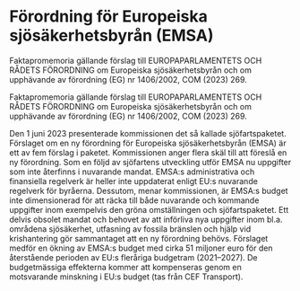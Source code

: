 # Förordning för Europeiska sjösäkerhetsbyrån (EMSA)

Faktapromemoria gällande förslag till EUROPAPARLAMENTETS OCH RÅDETS FÖRORDNING om Europeiska sjösäkerhetsbyrån och om upphävande av förordning (EG) nr 1406/2002, COM (2023) 269.

Faktapromemoria gällande förslag till EUROPAPARLAMENTETS OCH RÅDETS FÖRORDNING om Europeiska sjösäkerhetsbyrån och om upphävande av förordning (EG) nr 1406/2002, COM (2023) 269.

Den 1 juni 2023 presenterade kommissionen det så kallade sjöfartspaketet. Förslaget om en ny förordning för Europeiska sjösäkerhetsbyrån (EMSA) är ett av fem förslag i paketet. Kommissionen anger flera skäl till att föreslå en ny förordning. Som en följd av sjöfartens utveckling utför EMSA nu uppgifter som inte återfinns i nuvarande mandat. EMSA:s administrativa och finansiella regelverk är heller inte uppdaterat enligt EU:s nuvarande regelverk för byråerna. Dessutom, menar kommissionen, är EMSA:s budget inte dimensionerad för att räcka till både nuvarande och kommande uppgifter inom exempelvis den gröna omställningen och sjöfartspaketet. Ett delvis obsolet mandat och behovet av att införliva nya uppgifter inom bl.a. områdena sjösäkerhet, utfasning av fossila bränslen och hjälp vid krishantering gör sammantaget att en ny förordning behövs. Förslaget medför en ökning av EMSA:s budget med cirka 51 miljoner euro för den återstående perioden av EU:s fleråriga budgetram (2021–2027). De budgetmässiga effekterna kommer att kompenseras genom en motsvarande minskning i EU:s budget (tas från CEF Transport).
